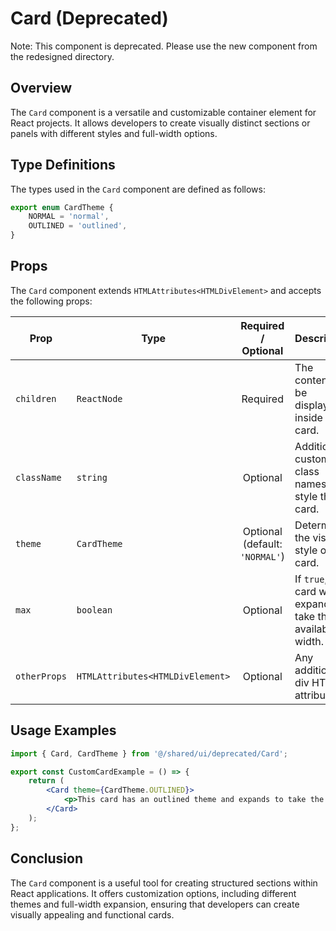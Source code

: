 # Card (Deprecated)
Note: This component is deprecated. Please use the new component from the redesigned directory.

## Overview
The `Card` component is a versatile and customizable container element for React projects. It allows developers to create visually distinct sections or panels with different styles and full-width options.

## Type Definitions
The types used in the `Card` component are defined as follows:

```typescript
export enum CardTheme {
    NORMAL = 'normal',
    OUTLINED = 'outlined',
}
```
## Props
The `Card` component extends `HTMLAttributes<HTMLDivElement>` and accepts the following props:

| Prop         | Type                             |          Required / Optional          | Description                                                        |
|--------------|----------------------------------|:-------------------------------------:|--------------------------------------------------------------------|
| `children`   | `ReactNode`                      |               Required                | The content to be displayed inside the card.                       |
| `className`  | `string`                         |               Optional                | Additional custom class names to style the card.                   |
| `theme`      | `CardTheme`                      |  Optional <br/>(default: `'NORMAL'`)  | Determines the visual style of the card.                           |
| `max`        | `boolean`                        |               Optional                | If `true`, the card will expand to take the full available width.  |
| `otherProps` | `HTMLAttributes<HTMLDivElement>` |               Optional                | Any additional div HTML attributes.                                |

## Usage Examples 
```jsx
import { Card, CardTheme } from '@/shared/ui/deprecated/Card';

export const CustomCardExample = () => {
    return (
        <Card theme={CardTheme.OUTLINED}>
            <p>This card has an outlined theme and expands to take the full width of its container.</p>
        </Card>
    );
};
```
## Conclusion 
The `Card` component is a useful tool for creating structured sections within React applications. It offers customization options, including different themes and full-width expansion, ensuring that developers can create visually appealing and functional cards.
